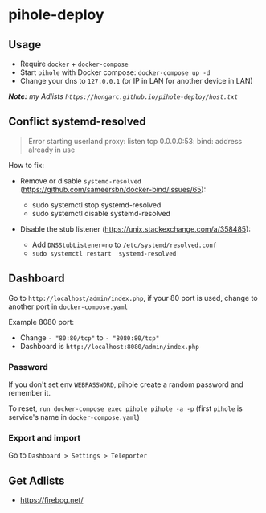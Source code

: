 # pihole-deploy

## Usage
 - Require `docker` + `docker-compose`
 - Start `pihole` with Docker compose: `docker-compose up -d`
 - Change your dns to `127.0.0.1` (or IP in LAN for another device in LAN)

*__Note:__ my Adlists `https://hongarc.github.io/pihole-deploy/host.txt`*

## Conflict systemd-resolved

> Error starting userland proxy: listen tcp 0.0.0.0:53: bind: address already in use

How to fix:
 - Remove or disable `systemd-resolved` (https://github.com/sameersbn/docker-bind/issues/65):
   - sudo systemctl stop systemd-resolved
   - sudo systemctl disable systemd-resolved

 - Disable the stub listener (https://unix.stackexchange.com/a/358485):
   - Add `DNSStubListener=no` to `/etc/systemd/resolved.conf`
   - `sudo systemctl restart  systemd-resolved`

## Dashboard

Go to `http://localhost/admin/index.php`, if your 80 port is used, change to another port in `docker-compose.yaml`

Example 8080 port:

 - Change `- "80:80/tcp"` to `- "8080:80/tcp"`
 - Dashboard is `http://localhost:8080/admin/index.php`

### Password

If you don't set env `WEBPASSWORD`, pihole create a random password and remember it.

To reset, `run docker-compose exec pihole pihole -a -p` (first `pihole` is service's name in `docker-compose.yaml`)

### Export and import

Go to `Dashboard > Settings > Teleporter`

## Get Adlists

 - https://firebog.net/
